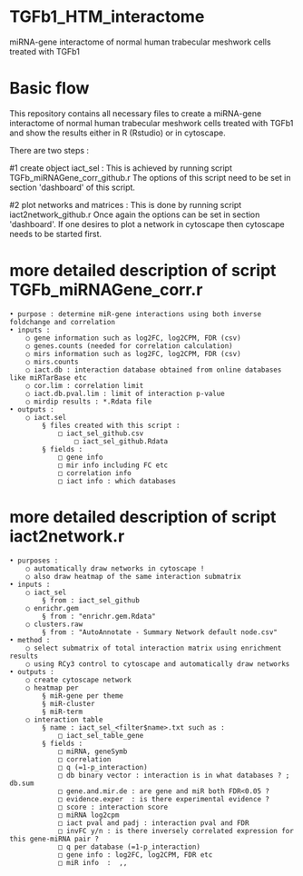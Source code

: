 # TGFb1_HTM_interactome
miRNA-gene interactome of normal human trabecular meshwork cells treated with TGFb1

# Basic flow
This repository contains all necessary files to create a miRNA-gene interactome of normal human trabecular meshwork cells treated with TGFb1 and show the results either in R (Rstudio) or in cytoscape.

There are two steps :

#1 create object iact_sel : This is achieved by running script TGFb_miRNAGene_corr_github.r
The options of this script need to be set in section 'dashboard' of this script.

#2 plot networks and matrices : This is done by running script iact2network_github.r
Once again the options can be set in section 'dashboard'. If one desires to plot a network in cytoscape then cytoscape needs to be started first.

# more detailed description of script TGFb_miRNAGene_corr.r
	• purpose : determine miR-gene interactions using both inverse foldchange and correlation
	• inputs :
		○ gene information such as log2FC, log2CPM, FDR (csv)
		○ genes.counts (needed for correlation calculation)
		○ mirs information such as log2FC, log2CPM, FDR (csv)
		○ mirs.counts
		○ iact.db : interaction database obtained from online databases like miRTarBase etc
		○ cor.lim : correlation limit
		○ iact.db.pval.lim : limit of interaction p-value
		○ mirdip results : *.Rdata file
	• outputs :
		○ iact.sel
			§ files created with this script : 
				□ iact_sel_github.csv
    				□ iact_sel_github.Rdata    
			§ fields :
				□ gene info
				□ mir info including FC etc
				□ correlation info
				□ iact info : which databases

# more detailed description of script iact2network.r
	• purposes : 
		○ automatically draw networks in cytoscape !
		○ also draw heatmap of the same interaction submatrix
	• inputs : 
		○ iact_sel
			§ from : iact_sel_github
		○ enrichr.gem
			§ from : "enrichr.gem.Rdata"
		○ clusters.raw
			§ from : "AutoAnnotate - Summary Network default node.csv"
	• method : 
		○ select submatrix of total interaction matrix using enrichment results
		○ using RCy3 control to cytoscape and automatically draw networks
	• outputs : 
		○ create cytoscape network
		○ heatmap per 
			§ miR-gene per theme
			§ miR-cluster
			§ miR-term
		○ interaction table 
			§ name : iact_sel_<filter$name>.txt such as : 
				□ iact_sel_table_gene
			§ fields :
				□ miRNA, geneSymb
				□ correlation
				□ q (=1-p_interaction)
				□ db binary vector : interaction is in what databases ? ; db.sum
				□ gene.and.mir.de : are gene and miR both FDR<0.05 ?
				□ evidence.exper  : is there experimental evidence ?
				□ score : interaction score
				□ miRNA log2cpm
				□ iact pval and padj : interaction pval and FDR
				□ invFC y/n : is there inversely correlated expression for this gene-miRNA pair ?
				□ q per database (=1-p_interaction)
				□ gene info : log2FC, log2CPM, FDR etc
				□ miR info  :  ,,

